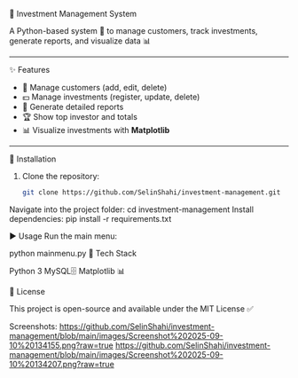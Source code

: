 💼 Investment Management System  

A Python-based system 🐍 to manage customers, track investments, generate reports, and visualize data 📊  

---

✨ Features
- 👤 Manage customers (add, edit, delete)  
- 💵 Manage investments (register, update, delete)  
- 📑 Generate detailed reports  
- 🏆 Show top investor and totals  
- 📊 Visualize investments with **Matplotlib**  

---

🚀 Installation
1. Clone the repository:
   ```bash
   git clone https://github.com/SelinShahi/investment-management.git

Navigate into the project folder:
cd investment-management
Install dependencies:
pip install -r requirements.txt

▶️ Usage
Run the main menu:

python mainmenu.py
📌 Tech Stack

Python 3
MySQL🗄️
Matplotlib 📊

📜 License

This project is open-source and available under the MIT License ✅

Screenshots:
https://github.com/SelinShahi/investment-management/blob/main/images/Screenshot%202025-09-10%20134155.png?raw=true
https://github.com/SelinShahi/investment-management/blob/main/images/Screenshot%202025-09-10%20134207.png?raw=true
